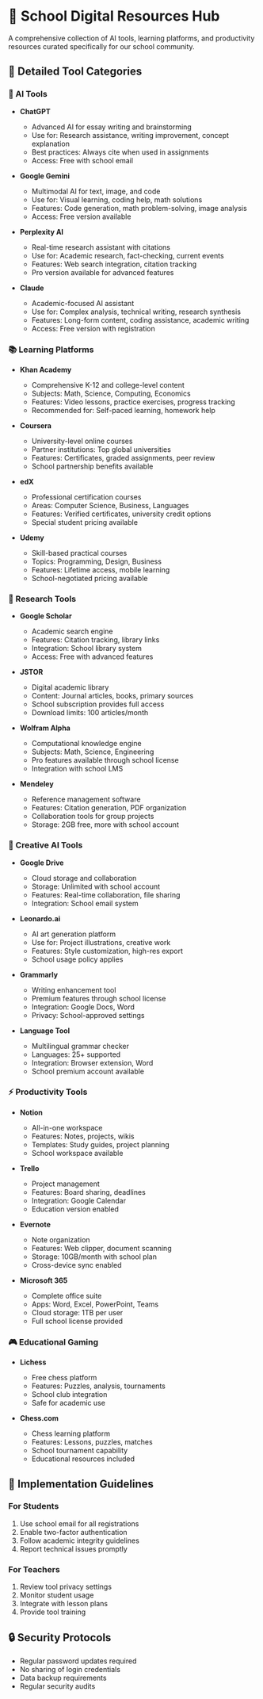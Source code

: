 # 🚀 School Digital Resources Hub

A comprehensive collection of AI tools, learning platforms, and productivity resources curated specifically for our school community.

## 📑 Detailed Tool Categories

### 🤖 AI Tools
- **ChatGPT**
  - Advanced AI for essay writing and brainstorming
  - Use for: Research assistance, writing improvement, concept explanation
  - Best practices: Always cite when used in assignments
  - Access: Free with school email

- **Google Gemini**
  - Multimodal AI for text, image, and code
  - Use for: Visual learning, coding help, math solutions
  - Features: Code generation, math problem-solving, image analysis
  - Access: Free version available

- **Perplexity AI**
  - Real-time research assistant with citations
  - Use for: Academic research, fact-checking, current events
  - Features: Web search integration, citation tracking
  - Pro version available for advanced features

- **Claude**
  - Academic-focused AI assistant
  - Use for: Complex analysis, technical writing, research synthesis
  - Features: Long-form content, coding assistance, academic writing
  - Access: Free version with registration

### 📚 Learning Platforms
- **Khan Academy**
  - Comprehensive K-12 and college-level content
  - Subjects: Math, Science, Computing, Economics
  - Features: Video lessons, practice exercises, progress tracking
  - Recommended for: Self-paced learning, homework help

- **Coursera**
  - University-level online courses
  - Partner institutions: Top global universities
  - Features: Certificates, graded assignments, peer review
  - School partnership benefits available

- **edX**
  - Professional certification courses
  - Areas: Computer Science, Business, Languages
  - Features: Verified certificates, university credit options
  - Special student pricing available

- **Udemy**
  - Skill-based practical courses
  - Topics: Programming, Design, Business
  - Features: Lifetime access, mobile learning
  - School-negotiated pricing available

### 📖 Research Tools
- **Google Scholar**
  - Academic search engine
  - Features: Citation tracking, library links
  - Integration: School library system
  - Access: Free with advanced features

- **JSTOR**
  - Digital academic library
  - Content: Journal articles, books, primary sources
  - School subscription provides full access
  - Download limits: 100 articles/month

- **Wolfram Alpha**
  - Computational knowledge engine
  - Subjects: Math, Science, Engineering
  - Pro features available through school license
  - Integration with school LMS

- **Mendeley**
  - Reference management software
  - Features: Citation generation, PDF organization
  - Collaboration tools for group projects
  - Storage: 2GB free, more with school account

### 🎨 Creative AI Tools
- **Google Drive**
  - Cloud storage and collaboration
  - Storage: Unlimited with school account
  - Features: Real-time collaboration, file sharing
  - Integration: School email system

- **Leonardo.ai**
  - AI art generation platform
  - Use for: Project illustrations, creative work
  - Features: Style customization, high-res export
  - School usage policy applies

- **Grammarly**
  - Writing enhancement tool
  - Premium features through school license
  - Integration: Google Docs, Word
  - Privacy: School-approved settings

- **Language Tool**
  - Multilingual grammar checker
  - Languages: 25+ supported
  - Integration: Browser extension, Word
  - School premium account available

### ⚡ Productivity Tools
- **Notion**
  - All-in-one workspace
  - Features: Notes, projects, wikis
  - Templates: Study guides, project planning
  - School workspace available

- **Trello**
  - Project management
  - Features: Board sharing, deadlines
  - Integration: Google Calendar
  - Education version enabled

- **Evernote**
  - Note organization
  - Features: Web clipper, document scanning
  - Storage: 10GB/month with school plan
  - Cross-device sync enabled

- **Microsoft 365**
  - Complete office suite
  - Apps: Word, Excel, PowerPoint, Teams
  - Cloud storage: 1TB per user
  - Full school license provided

### 🎮 Educational Gaming
- **Lichess**
  - Free chess platform
  - Features: Puzzles, analysis, tournaments
  - School club integration
  - Safe for academic use

- **Chess.com**
  - Chess learning platform
  - Features: Lessons, puzzles, matches
  - School tournament capability
  - Educational resources included

## 🎯 Implementation Guidelines

### For Students
1. Use school email for all registrations
2. Enable two-factor authentication
3. Follow academic integrity guidelines
4. Report technical issues promptly

### For Teachers
1. Review tool privacy settings
2. Monitor student usage
3. Integrate with lesson plans
4. Provide tool training

## 🔒 Security Protocols
- Regular password updates required
- No sharing of login credentials
- Data backup requirements
- Regular security audits

